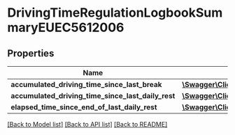 # DrivingTimeRegulationLogbookSummaryEUEC5612006

## Properties
Name | Type | Description | Notes
------------ | ------------- | ------------- | -------------
**accumulated_driving_time_since_last_break** | [**\Swagger\Client\Model\Duration**](Duration.md) |  | [optional] 
**accumulated_driving_time_since_last_daily_rest** | [**\Swagger\Client\Model\Duration**](Duration.md) |  | [optional] 
**elapsed_time_since_end_of_last_daily_rest** | [**\Swagger\Client\Model\Duration**](Duration.md) |  | [optional] 

[[Back to Model list]](../../README.md#documentation-for-models) [[Back to API list]](../../README.md#documentation-for-api-endpoints) [[Back to README]](../../README.md)

